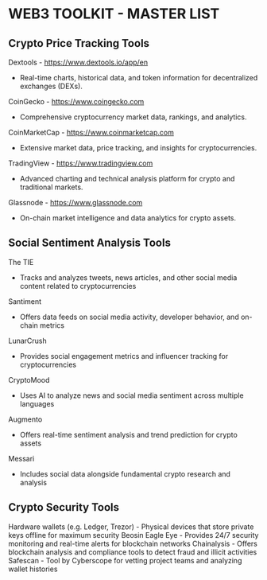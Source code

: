 # WEB3 TOOLKIT - MASTER LIST

## Crypto Price Tracking Tools

Dextools - https://www.dextools.io/app/en
- Real-time charts, historical data, and token information for decentralized exchanges (DEXs).

CoinGecko - https://www.coingecko.com
- Comprehensive cryptocurrency market data, rankings, and analytics.

CoinMarketCap - https://www.coinmarketcap.com
- Extensive market data, price tracking, and insights for cryptocurrencies.

TradingView - https://www.tradingview.com
- Advanced charting and technical analysis platform for crypto and traditional markets.

Glassnode - https://www.glassnode.com
- On-chain market intelligence and data analytics for crypto assets.



## Social Sentiment Analysis Tools

The TIE
- Tracks and analyzes tweets, news articles, and other social media content related to cryptocurrencies
  
Santiment
- Offers data feeds on social media activity, developer behavior, and on-chain metrics

LunarCrush
- Provides social engagement metrics and influencer tracking for cryptocurrencies

CryptoMood
- Uses AI to analyze news and social media sentiment across multiple languages

Augmento
- Offers real-time sentiment analysis and trend prediction for crypto assets

Messari
- Includes social data alongside fundamental crypto research and analysis


## Crypto Security Tools

Hardware wallets (e.g. Ledger, Trezor) - Physical devices that store private keys offline for maximum security 
Beosin Eagle Eye - Provides 24/7 security monitoring and real-time alerts for blockchain networks 
Chainalysis - Offers blockchain analysis and compliance tools to detect fraud and illicit activities 
Safescan - Tool by Cyberscope for vetting project teams and analyzing wallet histories 

